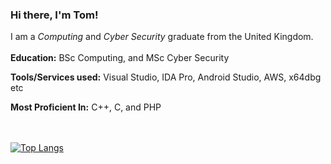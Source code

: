 ### Hi there, I'm Tom!

I am a _Computing_ and _Cyber Security_ graduate from the United Kingdom.
</br></br>
**Education:** BSc Computing, and MSc Cyber Security

**Tools/Services used:** Visual Studio, IDA Pro, Android Studio, AWS, x64dbg etc

**Most Proficient In:** C++, C, and PHP

<!-- Unwanted atm
![Anurag's github stats](https://github-readme-stats.vercel.app/api?username=todacu&count_private=true&custom_title=Tom\'s%20GitHub%20Statistics) 
-->
</br></br>
[![Top Langs](https://github-readme-stats.vercel.app/api/top-langs/?username=todacu&custom_title=Tom\'s%20Most%20Used%20Languages)](https://github.com/anuraghazra/github-readme-stats)
